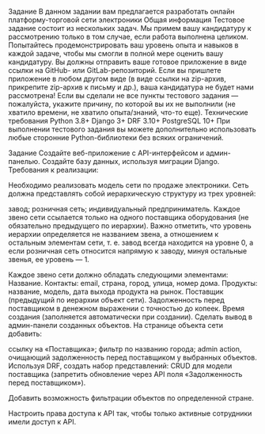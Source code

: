 Задание
В данном задании вам предлагается разработать онлайн платформу-торговой сети электроники
Общая информация
Тестовое задание состоит из нескольких задач. Мы примем вашу кандидатуру к рассмотрению только в том случае, если работа
выполнена целиком. Попытайтесь продемонстрировать ваш уровень опыта и навыков в каждой задаче, чтобы мы смогли в полной
мере оценить вашу кандидатуру.
Вы должны отправить ваше готовое приложение в виде ссылки на GitHub- или GitLab-репозиторий. Если вы пришлете приложение
в любом другом виде (в виде ссылки на zip-архив, прикрепите zip-архив к письму и др.), ваша кандидатура не будет нами
рассмотрена!
Если вы сделали не все пункты тестового задания — пожалуйста, укажите причину, по которой вы их не выполнили (не хватило
времени, не хватило опыта/знаний, что-то еще).
Технические требования
Python 3.8+
Django 3+
DRF 3.10+
PostgreSQL 10+
При выполнении тестового задания вы можете дополнительно использовать любые сторонние Python-библиотеки без всяких
ограничений.

Задание
Создайте веб-приложение с API-интерфейсом и админ-панелью.
Создайте базу данных, используя миграции Django.
Требования к реализации:

Необходимо реализовать модель сети по продаже электроники.
Сеть должна представлять собой иерархическую структуру из трех уровней:

завод;
розничная сеть;
индивидуальный предприниматель.
Каждое звено сети ссылается только на одного поставщика оборудования (не обязательно предыдущего по иерархии). Важно
отметить, что уровень иерархии определяется не названием звена, а отношением к остальным элементам сети, т. е. завод
всегда находится на уровне 0, а если розничная сеть относится напрямую к заводу, минуя остальные звенья, ее уровень — 1.

Каждое звено сети должно обладать следующими элементами:
Название.
Контакты:
email,
страна,
город,
улица,
номер дома.
Продукты:
название,
модель,
дата выхода продукта на рынок.
Поставщик (предыдущий по иерархии объект сети).
Задолженность перед поставщиком в денежном выражении с точностью до копеек.
Время создания (заполняется автоматически при создании).
Сделать вывод в админ-панели созданных объектов.
На странице объекта сети добавить:

ссылку на «Поставщика»;
фильтр по названию города;
admin action, очищающий задолженность перед поставщиком у выбранных объектов.
Используя DRF, создать набор представлений:
CRUD для модели поставщика (запретить обновление через API поля «Задолженность перед поставщиком»).

Добавить возможность фильтрации объектов по определенной стране.

Настроить права доступа к API так, чтобы только активные сотрудники имели доступ к API.